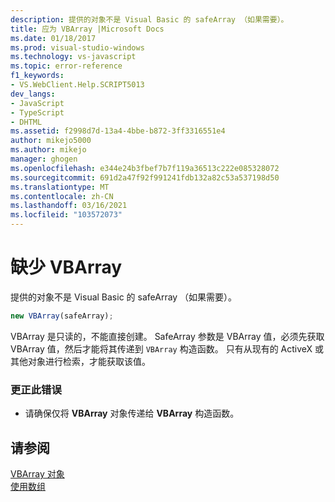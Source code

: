 ```yaml
---
description: 提供的对象不是 Visual Basic 的 safeArray （如果需要）。
title: 应为 VBArray |Microsoft Docs
ms.date: 01/18/2017
ms.prod: visual-studio-windows
ms.technology: vs-javascript
ms.topic: error-reference
f1_keywords:
- VS.WebClient.Help.SCRIPT5013
dev_langs:
- JavaScript
- TypeScript
- DHTML
ms.assetid: f2998d7d-13a4-4bbe-b872-3ff3316551e4
author: mikejo5000
ms.author: mikejo
manager: ghogen
ms.openlocfilehash: e344e24b3fbef7b7f119a36513c222e085328072
ms.sourcegitcommit: 691d2a47f92f991241fdb132a82c53a537198d50
ms.translationtype: MT
ms.contentlocale: zh-CN
ms.lasthandoff: 03/16/2021
ms.locfileid: "103572073"
---
```

# <a name="vbarray-expected"></a>缺少 VBArray
提供的对象不是 Visual Basic 的 safeArray （如果需要）。  
  
```js
new VBArray(safeArray);  
```  
  
 VBArray 是只读的，不能直接创建。 SafeArray 参数是 VBArray 值，必须先获取 VBArray 值，然后才能将其传递到 `VBArray` 构造函数。 只有从现有的 ActiveX 或其他对象进行检索，才能获取该值。  
  
### <a name="to-correct-this-error"></a>更正此错误  
  
- 请确保仅将 **VBArray** 对象传递给 **VBArray** 构造函数。  
  
## <a name="see-also"></a>请参阅  
 [VBArray 对象](https://developer.mozilla.org/docs/Archive/Web/JavaScript/Microsoft_Extensions/VBArray)   
 [使用数组](https://developer.mozilla.org/docs/Learn/JavaScript/First_steps/Arrays)
